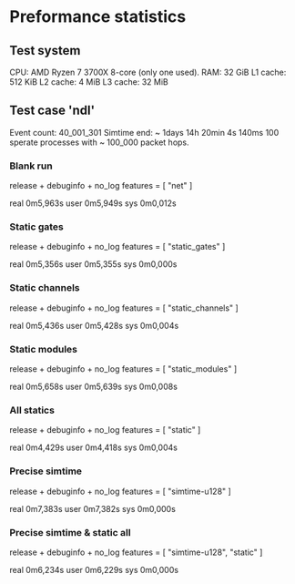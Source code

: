 # Preformance statistics

## Test system

CPU: AMD Ryzen 7 3700X 8-core (only one used).
RAM: 32 GiB
L1 cache: 512 KiB
L2 cache: 4 MiB
L3 cache: 32 MiB

## Test case 'ndl'

Event count: 40_001_301
Simtime end: ~ 1days 14h 20min 4s 140ms
100 sperate processes with ~ 100_000 packet hops.

### Blank run

release + debuginfo + no_log
features = [ "net" ]

real 0m5,963s
user 0m5,949s
sys 0m0,012s

### Static gates

release + debuginfo + no_log
features = [ "static_gates" ]

real 0m5,356s
user 0m5,355s
sys 0m0,000s

### Static channels

release + debuginfo + no_log
features = [ "static_channels" ]

real 0m5,436s
user 0m5,428s
sys 0m0,004s

### Static modules

release + debuginfo + no_log
features = [ "static_modules" ]

real 0m5,658s
user 0m5,639s
sys 0m0,008s

### All statics

release + debuginfo + no_log
features = [ "static" ]

real 0m4,429s
user 0m4,418s
sys 0m0,004s

### Precise simtime

release + debuginfo + no_log
features = [ "simtime-u128" ]

real 0m7,383s
user 0m7,382s
sys 0m0,000s

### Precise simtime & static all

release + debuginfo + no_log
features = [ "simtime-u128", "static" ]

real 0m6,234s
user 0m6,229s
sys 0m0,000s
